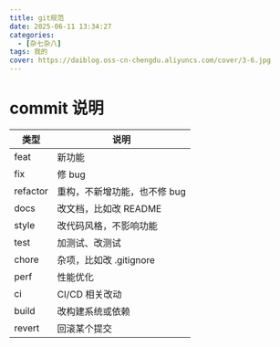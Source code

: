 ```yaml
---
title: git规范
date: 2025-06-11 13:34:27
categories:
  - [杂七杂八]
tags: 我的
cover: https://daiblog.oss-cn-chengdu.aliyuncs.com/cover/3-6.jpg
---
```


# commit 说明

| 类型     | 说明                         |
| -------- | ---------------------------- |
| feat     | 新功能                       |
| fix      | 修 bug                       |
| refactor | 重构，不新增功能，也不修 bug |
| docs     | 改文档，比如改 README        |
| style    | 改代码风格，不影响功能       |
| test     | 加测试、改测试               |
| chore    | 杂项，比如改 .gitignore      |
| perf     | 性能优化                     |
| ci       | CI/CD 相关改动               |
| build    | 改构建系统或依赖             |
| revert   | 回滚某个提交                 |

